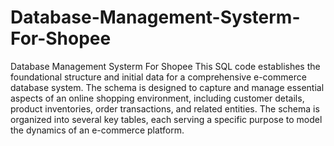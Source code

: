 # Database-Management-Systerm-For-Shopee
Database Management Systerm For Shopee
This SQL code establishes the foundational structure and initial data for a comprehensive e-commerce database system. 
The schema is designed to capture and manage essential aspects of an online shopping environment, including customer details, product inventories, order transactions, and related entities.
The schema is organized into several key tables, each serving a specific purpose to model the dynamics of an e-commerce platform.
